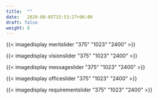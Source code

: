 ```yaml
---
title:  ""
date:   2020-08-05T15:53:27+06:00
draft: false
weight: 8
---
```


{{< imagedisplay meritslider "375" "1023" "2400" >}}

{{< imagedisplay visionslider "375" "1023" "2400" >}}

{{< imagedisplay messageslider "375" "1023" "2400" >}}

{{< imagedisplay officeslider "375" "1023" "2400" >}}

{{< imagedisplay requirementslider "375" "1023" "2400" >}}
